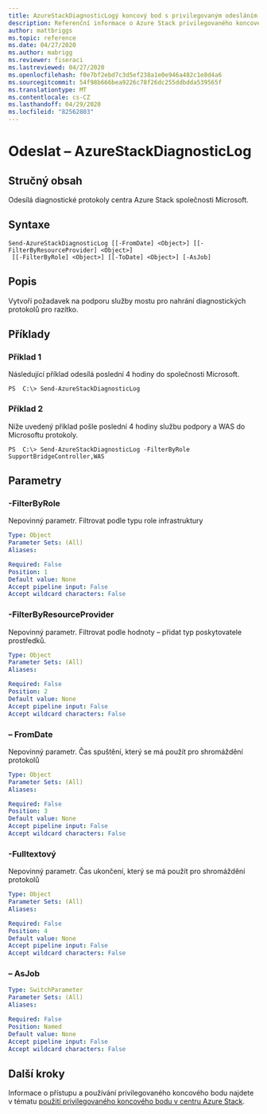 ```yaml
---
title: AzureStackDiagnosticLogý koncový bod s privilegovaným odesláním pro centrum Azure Stack
description: Referenční informace o Azure Stack privilegovaného koncového bodu v PowerShellu – Send-AzureStackDiagnosticLog
author: mattbriggs
ms.topic: reference
ms.date: 04/27/2020
ms.author: mabrigg
ms.reviewer: fiseraci
ms.lastreviewed: 04/27/2020
ms.openlocfilehash: f0e7bf2ebd7c3d5ef238a1e0e946a482c1e8d4a6
ms.sourcegitcommit: 54f98b666bea9226c78f26dc255ddbdda539565f
ms.translationtype: MT
ms.contentlocale: cs-CZ
ms.lasthandoff: 04/29/2020
ms.locfileid: "82562803"
---
```

# <a name="send-azurestackdiagnosticlog"></a>Odeslat – AzureStackDiagnosticLog

## <a name="synopsis"></a>Stručný obsah
Odesílá diagnostické protokoly centra Azure Stack společnosti Microsoft.

## <a name="syntax"></a>Syntaxe

```
Send-AzureStackDiagnosticLog [[-FromDate] <Object>] [[-FilterByResourceProvider] <Object>]
 [[-FilterByRole] <Object>] [[-ToDate] <Object>] [-AsJob]
```

## <a name="description"></a>Popis
Vytvoří požadavek na podporu služby mostu pro nahrání diagnostických protokolů pro razítko.

## <a name="examples"></a>Příklady

### <a name="example-1"></a>Příklad 1

Následující příklad odesílá poslední 4 hodiny do společnosti Microsoft.

```
PS  C:\> Send-AzureStackDiagnosticLog
```

### <a name="example-2"></a>Příklad 2
Níže uvedený příklad pošle poslední 4 hodiny službu podpory a WAS do Microsoftu protokoly.
```
PS  C:\> Send-AzureStackDiagnosticLog -FilterByRole SupportBridgeController,WAS
```

## <a name="parameters"></a>Parametry

### <a name="-filterbyrole"></a>-FilterByRole
Nepovinný parametr.
Filtrovat podle typu role infrastruktury

```yaml
Type: Object
Parameter Sets: (All)
Aliases:

Required: False
Position: 1
Default value: None
Accept pipeline input: False
Accept wildcard characters: False
```

### <a name="-filterbyresourceprovider"></a>-FilterByResourceProvider
Nepovinný parametr.
Filtrovat podle hodnoty – přidat typ poskytovatele prostředků.

```yaml
Type: Object
Parameter Sets: (All)
Aliases:

Required: False
Position: 2
Default value: None
Accept pipeline input: False
Accept wildcard characters: False
```

### <a name="-fromdate"></a>– FromDate
Nepovinný parametr.
Čas spuštění, který se má použít pro shromáždění protokolů

```yaml
Type: Object
Parameter Sets: (All)
Aliases:

Required: False
Position: 3
Default value: None
Accept pipeline input: False
Accept wildcard characters: False
```

### <a name="-todate"></a>-Fulltextový
Nepovinný parametr.
Čas ukončení, který se má použít pro shromáždění protokolů

```yaml
Type: Object
Parameter Sets: (All)
Aliases:

Required: False
Position: 4
Default value: None
Accept pipeline input: False
Accept wildcard characters: False
```

### <a name="-asjob"></a>– AsJob


```yaml
Type: SwitchParameter
Parameter Sets: (All)
Aliases:

Required: False
Position: Named
Default value: None
Accept pipeline input: False
Accept wildcard characters: False
```

## <a name="next-steps"></a>Další kroky

Informace o přístupu a používání privilegovaného koncového bodu najdete v tématu [použití privilegovaného koncového bodu v centru Azure Stack](https://docs.microsoft.com/azure-stack/operator/azure-stack-privileged-endpoint).